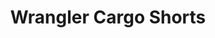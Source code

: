 ---
title: Wrangler Cargo Shorts
layout: post
link: https://amzn.to/3vOqf25
review: pretty good shorts for about $20.
---